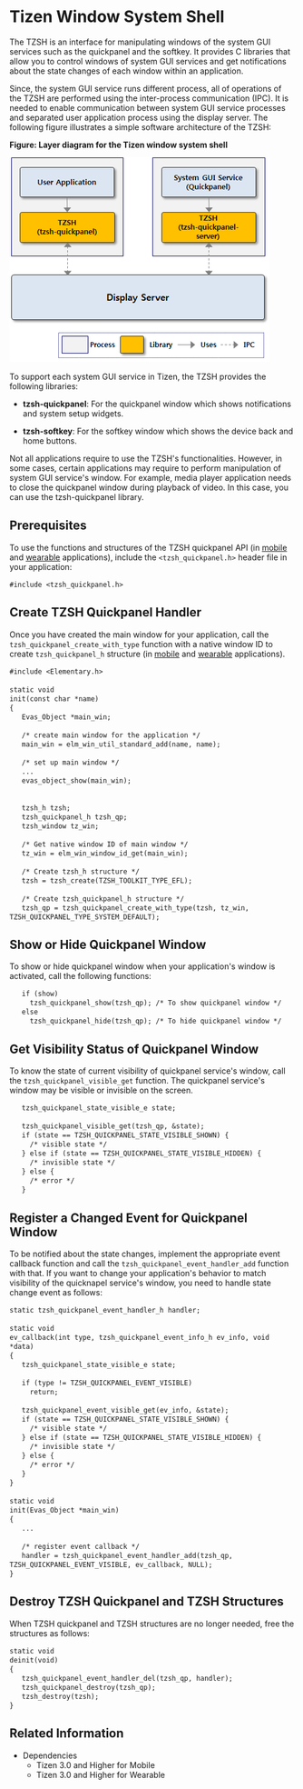 # Tizen Window System Shell


The TZSH is an interface for manipulating windows of the system GUI services such as the quickpanel and the softkey. It provides C libraries that allow you to control windows of system GUI services and get notifications about the state changes of each window within an application.

Since, the system GUI service runs different process, all of operations of the TZSH are performed using the inter-process communication (IPC). It is needed to enable communication between system GUI service processes and separated user application process using the display server. The following figure illustrates a simple software architecture of the TZSH:

**Figure: Layer diagram for the Tizen window system shell**

![Layer diagram for the Tizen window system shell](./media/tzsh_arch.png)

To support each system GUI service in Tizen, the TZSH provides the following libraries:

- **tzsh-quickpanel**: For the quickpanel window which shows notifications and system setup widgets.

- **tzsh-softkey**: For the softkey window which shows the device back and home buttons.

Not all applications require to use the TZSH's functionalities. However, in some cases, certain applications may require to perform manipulation of system GUI service's window. For example, media player application needs to close the quickpanel window during playback of video. In this case, you can use the tzsh-quickpanel library.


## Prerequisites

To use the functions and structures of the TZSH quickpanel API (in [mobile](../../api/mobile/latest/group__TIZEN__WS__SHELL__QUICKPANEL__MODULE.html) and [wearable](../../api/wearable/latest/group__TIZEN__WS__SHELL__QUICKPANEL__MODULE.html) applications), include the `<tzsh_quickpanel.h>` header file in your application:

```
#include <tzsh_quickpanel.h>
```


## Create TZSH Quickpanel Handler
Once you have created the main window for your application, call the `tzsh_quickpanel_create_with_type` function with a native window ID to create `tzsh_quickpanel_h` structure (in [mobile](../../api/mobile/latest/group__TIZEN__WS__SHELL__QUICKPANEL__MODULE.html#gaaa00e8e25b43c9538ca188bc43bdb3ac) and [wearable](../../api/wearable/latest/group__TIZEN__WS__SHELL__QUICKPANEL__MODULE.html#gaaa00e8e25b43c9538ca188bc43bdb3ac) applications).

```
#include <Elementary.h>

static void
init(const char *name)
{
   Evas_Object *main_win;

   /* create main window for the application */
   main_win = elm_win_util_standard_add(name, name);

   /* set up main window */
   ...
   evas_object_show(main_win);


   tzsh_h tzsh;
   tzsh_quickpanel_h tzsh_qp;
   tzsh_window tz_win;

   /* Get native window ID of main window */
   tz_win = elm_win_window_id_get(main_win);

   /* Create tzsh_h structure */
   tzsh = tzsh_create(TZSH_TOOLKIT_TYPE_EFL);

   /* Create tzsh_quickpanel_h structure */
   tzsh_qp = tzsh_quickpanel_create_with_type(tzsh, tz_win, TZSH_QUICKPANEL_TYPE_SYSTEM_DEFAULT);
```


## Show or Hide Quickpanel Window

To show or hide quickpanel window when your application's window is activated, call the following functions:

```
   if (show)
     tzsh_quickpanel_show(tzsh_qp); /* To show quickpanel window */
   else
     tzsh_quickpanel_hide(tzsh_qp); /* To hide quickpanel window */
```

## Get Visibility Status of Quickpanel Window
To know the state of current visibility of quickpanel service's window, call the `tzsh_quickpanel_visible_get` function. The quickpanel service's window may be visible or invisible on the screen.

```
   tzsh_quickpanel_state_visible_e state;

   tzsh_quickpanel_visible_get(tzsh_qp, &state);
   if (state == TZSH_QUICKPANEL_STATE_VISIBLE_SHOWN) {
     /* visible state */
   } else if (state == TZSH_QUICKPANEL_STATE_VISIBLE_HIDDEN) {
     /* invisible state */
   } else {
     /* error */
   }

```


## Register a Changed Event for Quickpanel Window
To be notified about the state changes, implement the appropriate event callback function and call the `tzsh_quickpanel_event_handler_add` function with that. If you want to change your application's behavior to match visibility of the quicknapel service's window, you need to handle state change event as follows:

```
static tzsh_quickpanel_event_handler_h handler;

static void
ev_callback(int type, tzsh_quickpanel_event_info_h ev_info, void *data)
{
   tzsh_quickpanel_state_visible_e state;

   if (type != TZSH_QUICKPANEL_EVENT_VISIBLE)
     return;

   tzsh_quickpanel_event_visible_get(ev_info, &state);
   if (state == TZSH_QUICKPANEL_STATE_VISIBLE_SHOWN) {
     /* visible state */
   } else if (state == TZSH_QUICKPANEL_STATE_VISIBLE_HIDDEN) {
     /* invisible state */
   } else {
     /* error */
   }
}

static void
init(Evas_Object *main_win)
{
   ...

   /* register event callback */
   handler = tzsh_quickpanel_event_handler_add(tzsh_qp, TZSH_QUICKPANEL_EVENT_VISIBLE, ev_callback, NULL);
}
```


## Destroy TZSH Quickpanel and TZSH Structures
When TZSH quickpanel and TZSH structures are no longer needed, free the structures as follows:

```
static void
deinit(void)
{
   tzsh_quickpanel_event_handler_del(tzsh_qp, handler);
   tzsh_quickpanel_destroy(tzsh_qp);
   tzsh_destroy(tzsh);
}
```


## Related Information
- Dependencies
  - Tizen 3.0 and Higher for Mobile
  - Tizen 3.0 and Higher for Wearable
